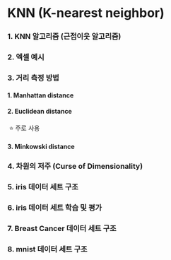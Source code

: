 # KNN (K-nearest neighbor)

### 1. KNN 알고리즘 (근접이웃 알고리즘)



### 2. 엑셀 예시



### 3. 거리 측정 방법

#### 1. Manhattan distance

#### 2. Euclidean distance

​	:star: 주로 사용

#### 3. Minkowski distance



### 4. 차원의 저주 (Curse of Dimensionality)



### 5. iris 데이터 세트 구조



### 6. iris 데이터 세트 학습 및 평가



### 7. Breast Cancer 데이터 세트 구조



### 8. mnist 데이터 세트 구조
